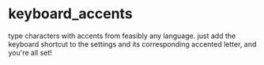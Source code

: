 # keyboard_accents
type characters with accents from feasibly any language. just add the keyboard shortcut to the settings and its corresponding accented letter, and you're all set!

